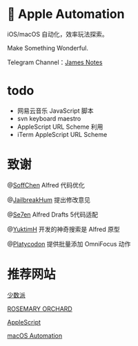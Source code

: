 #  Apple Automation

iOS/macOS 自动化，效率玩法探索。

Make Something Wonderful.

Telegram Channel：[James Notes](https://t.me/JamesNotes)

# todo
 
 - 网易云音乐 JavaScript 脚本
 - svn keyboard maestro
 - AppleScript URL Scheme 利用
 - iTerm AppleScript URL Scheme
# 致谢

@[SoffChen](https://github.com/soffchen) Alfred 代码优化

@[JailbreakHum](https://sspai.com/user/681230/updates) 提出修改意见

@[Se7en]() Alfred Drafts 5代码适配

@[YuktimH](https://sspai.com/user/47944/updates) 开发的神奇搜索是 Alfred 原型

@[Platycodon](https://sspai.com/user/714505/updates) 提供批量添加 OmniFocus 动作

# 推荐网站
[少数派](https://sspai.com)

[ROSEMARY ORCHARD](https://www.rosemaryorchard.com/blog)

[AppleScript](https://learnomnifocus.com)

[macOS Automation](https://macosxautomation.com/applescript/index.html)

